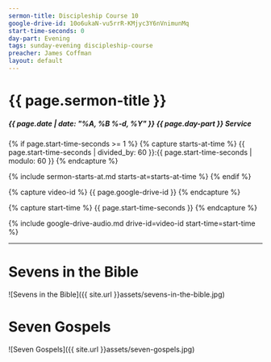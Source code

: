 ```yaml
---
sermon-title: Discipleship Course 10
google-drive-id: 10o6ukaN-vu5rrR-KMjyc3Y6nVnimunMq
start-time-seconds: 0
day-part: Evening
tags: sunday-evening discipleship-course
preacher: James Coffman
layout: default
---
```


# {{ page.sermon-title }}

##### {{ page.date | date: "%A, %B %-d, %Y" }} {{ page.day-part }} Service

{% if page.start-time-seconds >= 1 %}
{% capture starts-at-time %}
{{ page.start-time-seconds | divided_by: 60 }}:{{ page.start-time-seconds | modulo: 60 }}
{% endcapture %}

{% include sermon-starts-at.md starts-at=starts-at-time %}
{% endif %}

{% capture video-id %}
{{ page.google-drive-id }}
{% endcapture %}

{% capture start-time %}
{{ page.start-time-seconds }}
{% endcapture %}

{% include google-drive-audio.md drive-id=video-id start-time=start-time %}

***

# Sevens in the Bible
![Sevens in the Bible]({{ site.url }}assets/sevens-in-the-bible.jpg)

# Seven Gospels
![Seven Gospels]({{ site.url }}assets/seven-gospels.jpg)